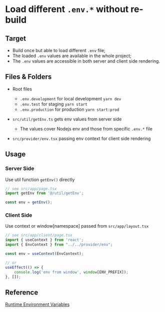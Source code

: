 # Load different `.env.*` without re-build

## Target
- Build once but able to load different `.env` file;
- The loaded `.env` values are available in the whole project;
- The `.env` values are accessible in both server and client side rendering.

## Files & Folders
- Root files
    - `.env.development` for local development `yarn dev`
    - `.env.test` for staging `yarn start`
    - `.env.production` for production `yarn start:prod`

- `src/util/getEnv.ts` gets env values from server side
    - The values cover Nodejs env and those from specific `.env.*` file

- `src/provider/env.tsx` passing env context for client side rendering

## Usage

### Server Side
Use util function `getEnv()` directly
```jsx
// see src/app/page.tsx
import getEnv from '@/util/getEnv';

const env = getEnv();
```

### Client Side
Use context or window[namespace] passed from `src/app/layout.tsx`
```jsx
// see src/app/client/page.tsx
import { useContext } from 'react';
import { EnvContext } from "../../provider/env";

const env = useContext(EnvContext);

// or
useEffect(() => {
    console.log('env from window', window[ENV_PREFIX]);
}, []);
```

## Reference

[Runtime Environment Variables](https://nextjs.org/docs/app/building-your-application/configuring/environment-variables#runtime-environment-variables)


